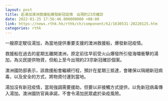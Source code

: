 ```yaml
---
layout: post
title: 赴湯加澳洲救援船爆發新冠疫情　出現約23宗確診
date: 2022-01-25 17:56:46.000000000 +08:00
link: https://news.rthk.hk/rthk/ch/component/k2/1630531-20220125.htm
categories: rthk
---
```


一艘原定駛往湯加，為當地提供重要支援的澳洲救援船，爆發新冠疫情。

救援船在過去的星期五離開澳洲，原定前往早前受火山爆發所引發海嘯衝擊的湯加，為災民提供物資，但船上至今出現約23宗新冠確診個案。

澳洲國防部表示，該救援船會繼續行程，預計在星期三抵達，會確保以隔絕新冠病毒，以及安全的方式，將物資付運到當地。

湯加沒有新冠疫情，當局強調需要援助，但要以非接觸方式提供，以免新冠病毒傳入湯加。澳洲國防官員承諾，不會令湯加民眾處於染疫風險。
